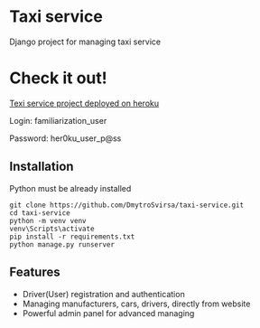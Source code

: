 # Taxi service

Django project for managing taxi service

# Check it out!

[Texi service project deployed on heroku](https://taxi-car-service.herokuapp.com/)

Login: familiarization_user

Password: her0ku_user_p@ss
## Installation

Python must be already installed

```shell
git clone https://github.com/DmytroSvirsa/taxi-service.git
cd taxi-service
python -m venv venv
venv\Scripts\activate
pip install -r requirements.txt
python manage.py runserver
```

## Features

* Driver(User) registration and authentication 
* Managing manufacturers, cars, drivers, directly from website
* Powerful admin panel for advanced managing